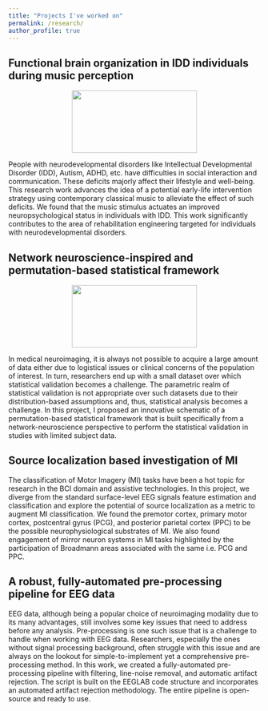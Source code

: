 ```yaml
---
title: "Projects I've worked on"
permalink: /research/
author_profile: true
---
```


## Functional brain organization in IDD individuals during music perception 
<p align="center">
  <img width="250" height="125" src="https://ekanshsareen.github.io/files/rp_1.png">
</p>
People with neurodevelopmental disorders like Intellectual Developmental Disorder (IDD), Autism, ADHD, etc. have difficulties in social interaction and communication. These deficits majorly affect their lifestyle and well-being. This research work advances the idea of a potential early-life intervention strategy using contemporary classical music to alleviate the effect of such deficits. We found that the music stimulus actuates an improved neuropsychological status in individuals with IDD. This work significantly contributes to the area of rehabilitation engineering targeted for individuals with neurodevelopmental disorders. 

## Network neuroscience-inspired and permutation-based statistical framework
<p align="center">
  <img width="250" height="125" src="https://ekanshsareen.github.io/files/rp_2.png">
</p>
In medical neuroimaging, it is always not possible to acquire a large amount of data either due to logistical issues or clinical concerns of the population of interest. In turn, researchers end up with a small dataset over which statistical validation becomes a challenge. The parametric realm of statistical validation is not appropriate over such datasets due to their distribution-based assumptions and, thus, statistical analysis becomes a challenge. In this project, I proposed an innovative schematic of a permutation-based statistical framework that is built specifically from a network-neuroscience perspective to perform the statistical validation in studies with limited subject data.

## Source localization based investigation of MI
The classification of Motor Imagery (MI) tasks have been a hot topic for research in the BCI domain and assistive technologies. In this project, we diverge from the standard surface-level EEG signals feature estimation and classification and explore the potential of source localization as a metric to augment MI classification. We found the premotor cortex, primary motor cortex, postcentral gyrus (PCG), and posterior parietal cortex (PPC) to be the possible neurophysiological substrates of MI. We also found engagement of mirror neuron systems in MI tasks highlighted by the participation of Broadmann areas associated with the same  i.e. PCG and PPC.

## A robust, fully-automated pre-processing pipeline for EEG data
EEG data, although being a popular choice of neuroimaging modality due to its many advantages, still involves some key issues that need to address before any analysis. Pre-processing is one such issue that is a challenge to handle when working with EEG data. Researchers, especially the ones without signal processing background, often struggle with this issue and are always on the lookout for simple-to-implement yet a comprehensive pre-processing method. In this work, we created a fully-automated pre-processing pipeline with filtering, line-noise removal, and automatic artifact rejection. The script is built on the EEGLAB code structure and incorporates an automated artifact rejection methodology. The entire pipeline is open-source and ready to use.
